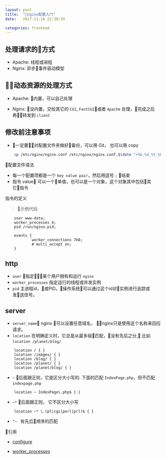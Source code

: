 ```yaml
---
layout: post
title:  "nginx配置入门"
date:   2017-11-16 22:30:39

categories: frontend
---
```




## 处理请求的方式
   +  Apache: 线程或进程
   +  Nginx:  异步事件驱动模型

## 动态资源的处理方式
  + Apache: 内置，可以自己处理

  + Nginx:  没内置，交给其它的 `CGI`, `FastCGI`或者 `Apache` 处理，完成之后再转发到 `client`



## 修改前注意事项
+ 一定要对配置文件夹做好备份，可以用 Git， 也可以用 copy
```zsh
    cp /etc/nginx/nginx.conf /etc/nginx/nginx.conf.$(date "+%b_%d_%Y_%H.%M.%S")
```


配置文件语法
+ 每一个配置项都是一个 `key value pair`，然后用逗号 `;` 结束
+ 指令 value 可以一个单值，也可以是一个对象，这个对象其中包括其它指令

指令的定义

> 示例代码
```nginx
    user www-data;
    worker_processes 4;
    pid /run/nginx.pid;

    events {
            worker_connections 768;
            # multi_accept on;
    }
```

## http
+ `user` 指定某个用户拥有和运行 `nginx`
+ `worker_processes` 指定运行的线程或并发实例
+ `pid` 主进程id，或PID。操作系统可以通过这个id对实例进行追踪或发送信号。


## server
+ `server_name` nginx 可以设置任意域名， nginx只是使用这个名称来回应请求。
+ `location` 在明确定义时，它总是从最多级匹配，没有先后之分, 比如 `location /planet/blog/`

```nginx
    location / { }
    location /images/ { }
    location /blog/ { }
    location /planet/ { }
    location /planet/blog/ { }
```

+ `~` 后面跟正则，它是区分大小写的.
下面的匹配 `IndexPage.php`，但不匹配 `indexpage.php`
```nginx
    location ~ IndexPage\.php$ { }
```
+ `~*` 后面跟正则， 它不区分大小写
```nginx
    location ~* \.(pl|cgi|perl|prl)$ { }
```

+ `^~ ` 有先后顺序的匹配


引用
+ [configure](https://www.linode.com/docs/web-servers/nginx/how-to-configure-nginx/)

+ [worker_processes](http://nginx.org/en/docs/ngx_core_module.html#worker_processes)
